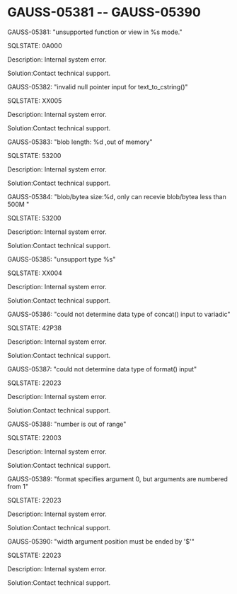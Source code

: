 # GAUSS-05381 -- GAUSS-05390<a name="EN-US_TOPIC_0302073142"></a>

GAUSS-05381: "unsupported function or view in %s mode."

SQLSTATE: 0A000

Description: Internal system error.

Solution:Contact technical support.

GAUSS-05382: "invalid null pointer input for text\_to\_cstring\(\)"

SQLSTATE: XX005

Description: Internal system error.

Solution:Contact technical support.

GAUSS-05383: "blob length: %d ,out of memory"

SQLSTATE: 53200

Description: Internal system error.

Solution:Contact technical support.

GAUSS-05384: "blob/bytea size:%d, only can recevie blob/bytea less than 500M "

SQLSTATE: 53200

Description: Internal system error.

Solution:Contact technical support.

GAUSS-05385: "unsupport type %s"

SQLSTATE: XX004

Description: Internal system error.

Solution:Contact technical support.

GAUSS-05386: "could not determine data type of concat\(\) input to variadic"

SQLSTATE: 42P38

Description: Internal system error.

Solution:Contact technical support.

GAUSS-05387: "could not determine data type of format\(\) input"

SQLSTATE: 22023

Description: Internal system error.

Solution:Contact technical support.

GAUSS-05388: "number is out of range"

SQLSTATE: 22003

Description: Internal system error.

Solution:Contact technical support.

GAUSS-05389: "format specifies argument 0, but arguments are numbered from 1"

SQLSTATE: 22023

Description: Internal system error.

Solution:Contact technical support.

GAUSS-05390: "width argument position must be ended by '$'"

SQLSTATE: 22023

Description: Internal system error.

Solution:Contact technical support.

